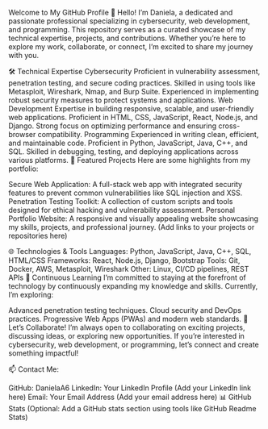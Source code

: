 
Welcome to My GitHub Profile 👋
Hello! I’m Daniela, a dedicated and passionate professional specializing in cybersecurity, web development, and programming. This repository serves as a curated showcase of my technical expertise, projects, and contributions. Whether you’re here to explore my work, collaborate, or connect, I’m excited to share my journey with you.

🛠️ Technical Expertise
Cybersecurity
Proficient in vulnerability assessment, penetration testing, and secure coding practices.
Skilled in using tools like Metasploit, Wireshark, Nmap, and Burp Suite.
Experienced in implementing robust security measures to protect systems and applications.
Web Development
Expertise in building responsive, scalable, and user-friendly web applications.
Proficient in HTML, CSS, JavaScript, React, Node.js, and Django.
Strong focus on optimizing performance and ensuring cross-browser compatibility.
Programming
Experienced in writing clean, efficient, and maintainable code.
Proficient in Python, JavaScript, Java, C++, and SQL.
Skilled in debugging, testing, and deploying applications across various platforms.
🚀 Featured Projects
Here are some highlights from my portfolio:

Secure Web Application: A full-stack web app with integrated security features to prevent common vulnerabilities like SQL injection and XSS.
Penetration Testing Toolkit: A collection of custom scripts and tools designed for ethical hacking and vulnerability assessment.
Personal Portfolio Website: A responsive and visually appealing website showcasing my skills, projects, and professional journey.
(Add links to your projects or repositories here)

🌐 Technologies & Tools
Languages: Python, JavaScript, Java, C++, SQL, HTML/CSS
Frameworks: React, Node.js, Django, Bootstrap
Tools: Git, Docker, AWS, Metasploit, Wireshark
Other: Linux, CI/CD pipelines, REST APIs
🌱 Continuous Learning
I’m committed to staying at the forefront of technology by continuously expanding my knowledge and skills. Currently, I’m exploring:

Advanced penetration testing techniques.
Cloud security and DevOps practices.
Progressive Web Apps (PWAs) and modern web standards.
🤝 Let’s Collaborate!
I’m always open to collaborating on exciting projects, discussing ideas, or exploring new opportunities. If you’re interested in cybersecurity, web development, or programming, let’s connect and create something impactful!

📫 Contact Me:

GitHub: DanielaA6
LinkedIn: Your LinkedIn Profile (Add your LinkedIn link here)
Email: Your Email Address (Add your email address here)
📊 GitHub Stats
(Optional: Add a GitHub stats section using tools like GitHub Readme Stats)



